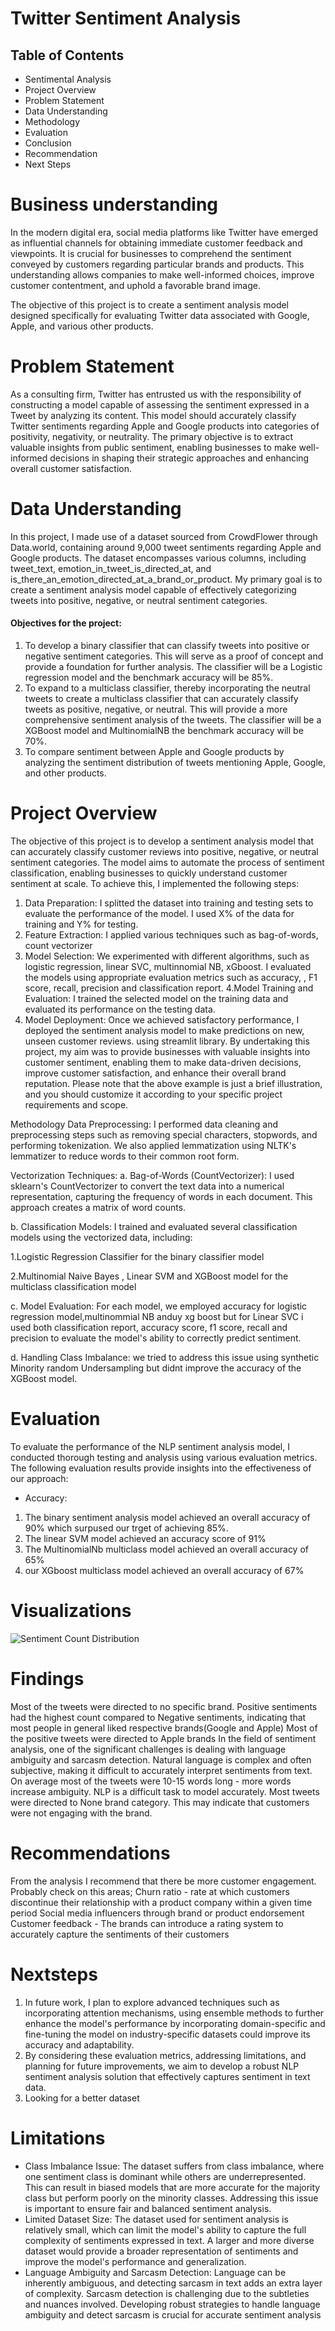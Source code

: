 # Twitter Sentiment Analysis

## Table of Contents

- Sentimental Analysis
- Project Overview 
- Problem Statement 
- Data Understanding
- Methodology
- Evaluation
- Conclusion
- Recommendation
- Next Steps


# Business understanding
In the modern digital era, social media platforms like Twitter have emerged as influential channels for obtaining immediate customer feedback and viewpoints. It is crucial for businesses to comprehend the sentiment conveyed by customers regarding particular brands and products. This understanding allows companies to make well-informed choices, improve customer contentment, and uphold a favorable brand image.

The objective of this project is to create a sentiment analysis model designed specifically for evaluating Twitter data associated with Google, Apple, and various other products.


# Problem Statement

As a consulting firm, Twitter has entrusted us with the responsibility of constructing a model capable of assessing the sentiment expressed in a Tweet by analyzing its content. This model should accurately classify Twitter sentiments regarding Apple and Google products into categories of positivity, negativity, or neutrality. The primary objective is to extract valuable insights from public sentiment, enabling businesses to make well-informed decisions in shaping their strategic approaches and enhancing overall customer satisfaction.

# Data Understanding

In this project, I made use of a dataset sourced from CrowdFlower through Data.world, containing around 9,000 tweet sentiments regarding Apple and Google products. The dataset encompasses various columns, including tweet_text, emotion_in_tweet_is_directed_at, and is_there_an_emotion_directed_at_a_brand_or_product.
My primary goal is to create a sentiment analysis model capable of effectively categorizing tweets into positive, negative, or neutral sentiment categories.
#### Objectives for the project:

1. To develop a binary classifier that can classify tweets into positive or negative sentiment categories. This will serve as a proof of concept and provide a foundation for further analysis. The classifier will be a Logistic regression model and the benchmark accuracy will be 85%.
2. To expand to a multiclass classifier, thereby incorporating the neutral tweets to create a multiclass classifier that can accurately classify tweets as positive, negative, or neutral. This will provide a more comprehensive sentiment analysis of the tweets. The classifier will be a XGBoost model and MultinomialNB the benchmark accuracy will be 70%. 
3. To compare sentiment between Apple and Google products by analyzing the sentiment distribution of tweets mentioning Apple,  Google, and other products.

# Project Overview
The objective of this project is to develop a sentiment analysis model that can accurately classify customer reviews into positive, negative, or neutral sentiment categories. The model aims to automate the process of sentiment classification, enabling businesses to quickly understand customer sentiment at scale.
To achieve this, I implemented the following steps:
1. Data Preparation: I splitted the dataset into training and testing sets to evaluate the performance of the model. I used X% of the data for training and Y% for testing.
2. Feature Extraction: I applied various techniques such as bag-of-words, count vectorizer 
3. Model Selection: We experimented with different algorithms, such as logistic regression, linear SVC, multinnomial NB, xGboost. I evaluated the models using appropriate evaluation metrics such as accuracy, , F1 score, recall, precision and classification report.
4.Model Training and Evaluation: I trained the selected model on the training data and evaluated its performance on the testing data.
5. Model Deployment: Once we achieved satisfactory performance, I deployed the sentiment analysis model to make predictions on new, unseen customer reviews. using streamlit library.
By undertaking this project, my aim was to provide businesses with valuable insights into customer sentiment, enabling them to make data-driven decisions, improve customer satisfaction, and enhance their overall brand reputation.
Please note that the above example is just a brief illustration, and you should customize it according to your specific project requirements and scope.

Methodology
Data Preprocessing: I performed data cleaning and preprocessing steps such as removing special characters, stopwords, and performing tokenization. We also applied lemmatization using NLTK's lemmatizer to reduce words to their common root form.

Vectorization Techniques:
a. Bag-of-Words (CountVectorizer): I used sklearn's CountVectorizer to convert the text data into a numerical representation, capturing the frequency of words in each document. This approach creates a matrix of word counts.

b. Classification Models: I trained and evaluated several classification models using the vectorized data, including:

1.Logistic Regression Classifier for the binary classifier model

2.Multinomial Naive Bayes , Linear SVM and XGBoost model for the multiclass classification model 


c. Model Evaluation: For each model, we employed  accuracy for logistic regression model,multinommial NB anduy xg boost but for Linear SVC i used both classification report, accuracy score, f1 score, recall and precision to evaluate the model's ability to correctly predict sentiment.

d. Handling Class Imbalance: we tried to address this issue using synthetic Minority random Undersampling but didnt improve the accuracy of the XGBoost model.

# Evaluation
To evaluate the performance of the NLP sentiment analysis model, I conducted thorough testing and analysis using various evaluation metrics. The following evaluation results provide insights into the effectiveness of our approach:
* Accuracy:
1. The binary sentiment analysis model achieved an overall accuracy of 90% which surpused our trget of achieving 85%.
2. The linear SVM model achieved an accuracy score of 91%
3. The MultinomialNb multiclass model achieved an overall accuracy of 65%
4. our XGboost multiclass model achieved an overall accuracy of 67%

# Visualizations
 ![Sentiment Count Distribution](Sentiment%20count%20D.PNG)



 # Findings
Most of the tweets were directed to no specific brand.
Positive sentiments had the highest count compared to Negative sentiments, indicating that most people in general liked respective brands(Google and Apple)
Most of the positive tweets were directed to Apple brands
In the field of sentiment analysis, one of the significant challenges is dealing with language ambiguity and sarcasm detection. Natural language is complex and often subjective, making it difficult to accurately interpret sentiments from text.
On average most of the tweets were 10-15 words long - more words increase ambiguity.
NLP is a difficult task to model accurately.
Most tweets were directed to None brand category. This may indicate that customers were not engaging with the brand.

# Recommendations
From the analysis I recommend that there be more customer engagement.
Probably check on this areas;
Churn ratio - rate at which customers discontinue their relationship with a product company within a given time period
Social media influencers through brand or product endorsement
Customer feedback - The brands can introduce a rating system to accurately capture the sentiments of their customers

# Nextsteps
1. In  future work, I plan to explore advanced techniques such as incorporating attention mechanisms, using ensemble methods to further enhance the model's performance by incorporating domain-specific and fine-tuning the model on industry-specific datasets could improve its accuracy and adaptability.
2. By considering these evaluation metrics, addressing limitations, and planning for future improvements, we aim to develop a robust NLP sentiment analysis solution that effectively captures sentiment in text data.
3. Looking for a better dataset 

# Limitations
- Class Imbalance Issue: The dataset suffers from class imbalance, where one sentiment class is dominant while others are underrepresented. This can result in biased models that are more accurate for the majority class but perform poorly on the minority classes. Addressing this issue is important to ensure fair and balanced sentiment analysis.
- Limited Dataset Size: The dataset used for sentiment analysis is relatively small, which can limit the model's ability to capture the full complexity of sentiments expressed in text. A larger and more diverse dataset would provide a broader representation of sentiments and improve the model's performance and generalization.
- Language Ambiguity and Sarcasm Detection: Language can be inherently ambiguous, and detecting sarcasm in text adds an extra layer of complexity. Sarcasm detection is challenging due to the subtleties and nuances involved. Developing robust strategies to handle language ambiguity and detect sarcasm is crucial for accurate sentiment analysis